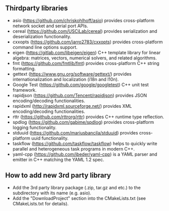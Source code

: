 ## Thirdparty libraries
* asio (https://github.com/chriskohlhoff/asio) provides cross-platform network socket and serial port APIs.
* cereal (https://github.com/USCiLab/cereal) provides serialization and deserialization functionality.
* cxxopts (https://github.com/jarro2783/cxxopts) provides cross-platform command line options support.
* eigen (https://gitlab.com/libeigen/eigen) C++ template library for linear algebra: matrices, vectors, numerical solvers, and related algorithms.
* fmt (https://github.com/fmtlib/fmt) provides cross-platform C++ string formatting.
* gettext (https://www.gnu.org/software/gettext/) provides internationalization and localization (i18n and l10n).
* Google Test (https://github.com/google/googletest) C++ unit test framework.
* rapidjson (https://github.com/Tencent/rapidjson) provides JSON encoding/decoding functionalities.
* rapidxml (http://rapidxml.sourceforge.net/) provides XML encoding/decoding functionalities.
* rttr (https://github.com/rttrorg/rttr) provides C++ runtime type reflection.
* spdlog (https://github.com/gabime/spdlog) provides cross-platform logging functionality.
* stduuid (https://github.com/mariusbancila/stduuid) provides cross-platform uuid functionality.
* taskflow (https://github.com/taskflow/taskflow) helps to quickly write parallel and heterogeneous task programs in modern C++.
* yaml-cpp (https://github.com/jbeder/yaml-cpp)  is a YAML parser and emitter in C++ matching the YAML 1.2 spec.

## How to add new 3rd party library
* Add the 3rd party library package (.zip, tar.gz and etc.) to the subdirectory with its name (e.g. asio).
* Add the "DownloadProject" section into the CMakeLists.txt (see CMakeLists.txt for details).
